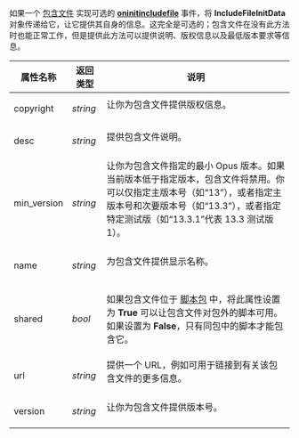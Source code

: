 如果一个 [包含文件](/Manual/scripting/script_add-ins/include_files.zh.md) 实现可选的 **[oninitincludefile](../scripting_events/oninitincludefile.zh.md)** 事件，将 **IncludeFileInitData** 对象传递给它，让它提供其自身的信息。这完全是可选的；包含文件在没有此方法时也能正常工作，但是提供此方法可以提供说明、版权信息以及最低版本要求等信息。

<table>
<thead><tr><th>
属性名称</th><th>
返回类型</th><th>
说明
</th></tr></thead><tbody><tr><td>
copyright</td><td>

*string*</td><td>
让你为包含文件提供版权信息。
</td></tr><tr><td>
desc</td><td>

*string*</td><td>
提供包含文件说明。
</td></tr><tr><td>
min_version</td><td>

*string*</td><td>
让你为包含文件指定的最小 Opus 版本。如果当前版本低于指定版本，包含文件将禁用。你可以仅指定主版本号（如“13”），或者指定主版本号和次要版本号（如“13.3”），或者指定特定测试版（如“13.3.1”代表 13.3 测试版 1）。
</td></tr><tr><td>
name</td><td>

*string*</td><td>
为包含文件提供显示名称。
</td></tr><tr><td>
shared</td><td>

*bool*</td><td>

如果包含文件位于 [脚本包](/Manual/scripting/script_add-ins/script_package.zh.md) 中，将此属性设置为 **True** 可以让包含文件对包外的脚本可用。如果设置为 **False**，只有同包中的脚本才能包含它。
</td></tr><tr><td>
url</td><td>

*string*</td><td>
提供一个 URL，例如可用于链接到有关该包含文件的更多信息。
</td></tr><tr><td>
version</td><td>

*string*</td><td>
让你为包含文件提供版本号。
</td></tr></tbody>
</table>